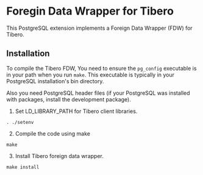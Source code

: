 Foregin Data Wrapper for Tibero
===============================

This PostgreSQL extension implements a Foreign Data Wrapper (FDW) for Tibero.

Installation
------------
To compile the Tibero FDW, You need to ensure the `pg_config` executable is in your path when you run `make`. This executable is typically in your PostgreSQL installation's bin directory.

Also you need PostgreSQL header files (if your PostgreSQL was installed with packages, install the development package).

1. Set LD_LIBRARY_PATH for Tibero client libraries.
```
. ./setenv
```

2. Compile the code using make
```
make
```

3. Install Tibero foreign data wrapper.
```
make install
```
